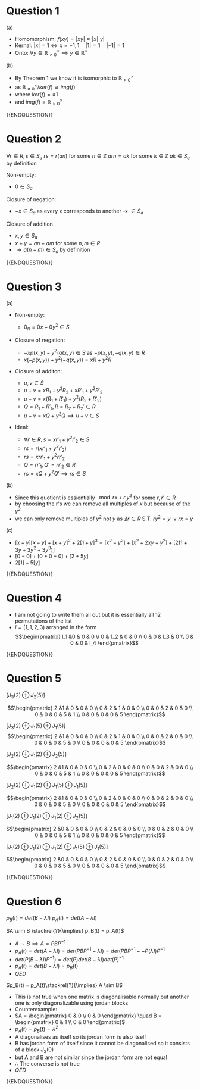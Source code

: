 # Question 1

(a)

- Homomorphism: $f(xy) = |xy| = |x||y|$
- Kernal: $|x| = 1 \iff x = -1,1 \quad |1| = 1 \quad |-1| = 1$
- Onto: $\forall y \in \mathbb{R}_{>0}^\times \implies y \in \mathbb{R}^\times$

(b)

- By Theorem 1 we know it is isomorphic to $\mathbb{R}^\times_{>0}$
- as $\mathbb{R}^\times_{\neq 0}  / ker(f) \cong img(f)$
- where $ker(f) = {\pm 1}$
- and $img(f) = \mathbb{R}^\times_{>0}$

{{ENDQUESTION}}

# Question 2

$\forall r \in R, s \in S_a$
$rs = r(an)$ for some $n \in \mathbb{Z}$
$arn = ak$ for some $k \in \mathbb{Z}$
$ak \in S_a$ by definition

Non-empty:
- $0 \in S_a$

Closure of negation:
- $-x \in S_a$ as every x corresponds to another -x $\in S_a$

Closure of addition
- $x,y \in S_a$
- $x + y = an+am$ for some $n,m \in R$
- $\Rightarrow a(n+m) \in S_a$ by definition

{{ENDQUESTION}}
# Question 3

(a)

- Non-empty:
	- $0_R = 0x + 0y^2 \in S$

- Closure of negation:
	- $-xp(x,y) -y^2(q(x,y) \in S$ as $-p(x,y), -q(x,y) \in R$
	- $x(-p(x,y)) + y^2(-q(x,y)) = xR + y^2R$

- Closure of additon:
	- $u,v \in S$
	- $u + v = xR_1 + y^2R_2 + xR'_1 + y^2R'_2$
	- $u + v = x(R_1 + R'_1) + y^2(R_2 + R'_2)$
	- $Q = R_1+ R'_1, R = R_2 + R_2' \in R$
	- $u + v = xQ + y^2Q \implies u + v \in S$

- Ideal:
	- $\forall r \in R, s = xr'_1 +y^2r'_2 \in S$
	- $rs = r(xr'_1 + y^2r'_2)$
	- $rs = xrr'_1 + y^2rr'_2$
	- $Q = rr'_1 , Q' = rr'_2 \in R$ 
	- $rs = xQ + y^2Q' \implies rs \in S$

(b)

- Since this quotient is essientially $\mod rx+r'y^2$ for some $r,r' \in R$
- by choosing the r's we can remove all multiples of $x$ but because of the $y^2$
- we can only remove multiples of $y^2$ not $y$ as $\nexists r \in R$ S.T. $ry^2 = y \; \lor rx = y$ 

(c)

- $[x+y][x-y] + [x+y]^2 + 2[1+y]^3 = [x^2 - y^2] + [x^2 + 2xy +y^2] + [2(1+ 3y +3y^2 + 3y^3)]$
- $[0- 0] + [0 + 0 + 0] + [2 + 5y]$
- $2[1] + 5[y]$


{{ENDQUESTION}}

# Question 4

- I am not going to write them all out but it is essentially all 12 permutations of the list 
- $l =(1,1,2,3)$ arranged in the form
$$\begin{pmatrix} 
l_1 &0 & 0 & 0 \\ 0 & 1_2 & 0 & 0 \\ 0 & 0 & l_3 & 0 \\ 0 & 0 & 0 & l_4
\end{pmatrix}$$

{{ENDQUESTION}}

# Question 5

$[J_3(2) \oplus J_2(5)]$

$$\begin{pmatrix} 
2 &1 & 0 & 0 & 0 \\ 
0 & 2 & 1 & 0 & 0 \\ 
0 & 0 & 2 & 0 & 0 \\ 
0 & 0 & 0 & 5 & 1 \\
0 & 0 & 0 & 0 & 5
\end{pmatrix}$$

$[J_3(2) \oplus J_1(5) \oplus J_1(5)]$
$$\begin{pmatrix} 
2 &1 & 0 & 0 & 0 \\ 
0 & 2 & 1 & 0 & 0 \\ 
0 & 0 & 2 & 0 & 0 \\ 
0 & 0 & 0 & 5 & 0 \\
0 & 0 & 0 & 0 & 5
\end{pmatrix}$$

$[J_2(2) \oplus J_1(2) \oplus J_2(5)]$

$$\begin{pmatrix} 
2 &1 & 0 & 0 & 0 \\ 
0 & 2 & 0 & 0 & 0 \\ 
0 & 0 & 2 & 0 & 0 \\ 
0 & 0 & 0 & 5 & 1 \\
0 & 0 & 0 & 0 & 5
\end{pmatrix}$$

$[J_2(2) \oplus J_1(2) \oplus J_1(5) \oplus J_1(5)]$

$$\begin{pmatrix} 
2 &1 & 0 & 0 & 0 \\ 
0 & 2 & 0 & 0 & 0 \\ 
0 & 0 & 2 & 0 & 0 \\ 
0 & 0 & 0 & 5 & 0 \\
0 & 0 & 0 & 0 & 5
\end{pmatrix}$$

$[J_1(2) \oplus J_1(2) \oplus J_1(2) \oplus J_2(5)]$

$$\begin{pmatrix} 
2 &0 & 0 & 0 & 0 \\ 
0 & 2 & 0 & 0 & 0 \\ 
0 & 0 & 2 & 0 & 0 \\ 
0 & 0 & 0 & 5 & 1 \\
0 & 0 & 0 & 0 & 5
\end{pmatrix}$$

$[J_1(2) \oplus J_1(2) \oplus J_1(2) \oplus J_1(5) \oplus J_1(5)]$

$$\begin{pmatrix} 
2 &0 & 0 & 0 & 0 \\ 
0 & 2 & 0 & 0 & 0 \\ 
0 & 0 & 2 & 0 & 0 \\ 
0 & 0 & 0 & 5 & 0 \\
0 & 0 & 0 & 0 & 5
\end{pmatrix}$$

{{ENDQUESTION}}


# Question 6

$p_B(t) = det(B-\lambda I)$
$p_A(t) = det(A-\lambda I)$

$A \sim B \stackrel{?}{\implies} p_B(t) = p_A(t)$
- $A \sim B \implies A = PBP^{-1}$
- $p_A(t) = det(A-\lambda I) = det(PBP^{-1} - \lambda I) = det(PBP^{-1} - - P(\lambda I)P^{-1}$
- $det(P(B-\lambda I) P^{-1}) = det(P)det(B-\lambda I)det(P)^{-1}$
- $p_A(t) = det(B-\lambda I) = p_B(t)$
- $QED$

$p_B(t) = p_A(t)\stackrel{?}{\implies} A \sim B$
- This is not true when one matrix is diagonalisable normally but another one is only diagonalizable using jordan blocks
- Counterexample:
- $A = \begin{pmatrix} 0 & 0 \\ 0 & 0 \end{pmatrix} \quad B = \begin{pmatrix} 0 & 1 \\ 0 & 0 \end{pmatrix}$
- $p_A(t) = p_B(t) = \lambda^2$
- A diagonalises as itself so its jordan form is also itself
- B has jordan form of itself since it cannot be diagonalised so it consists of a block $J_2(0)$
- but A and B are not similar since the jordan form are not equal
- $\therefore$  The converse is not true
- $QED$

{{ENDQUESTION}}
 
